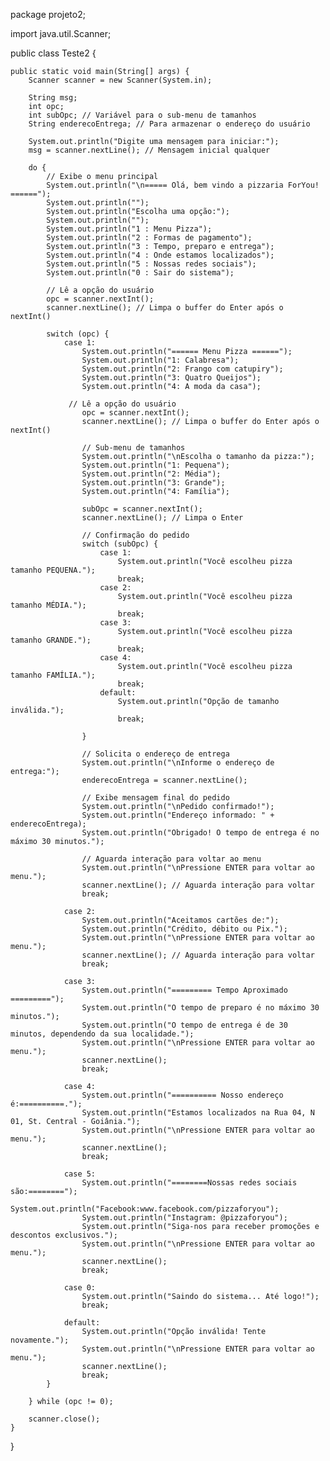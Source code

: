 package projeto2;

import java.util.Scanner;

public class Teste2 {

	public static void main(String[] args) {
        Scanner scanner = new Scanner(System.in);

        String msg;
        int opc;
        int subOpc; // Variável para o sub-menu de tamanhos
        String enderecoEntrega; // Para armazenar o endereço do usuário

        System.out.println("Digite uma mensagem para iniciar:");
        msg = scanner.nextLine(); // Mensagem inicial qualquer

        do {
            // Exibe o menu principal
            System.out.println("\n===== Olá, bem vindo a pizzaria ForYou! ======");
            System.out.println("");
            System.out.println("Escolha uma opção:");
            System.out.println("");
            System.out.println("1 : Menu Pizza");
            System.out.println("2 : Formas de pagamento");
            System.out.println("3 : Tempo, preparo e entrega");
            System.out.println("4 : Onde estamos localizados");
            System.out.println("5 : Nossas redes sociais");
            System.out.println("0 : Sair do sistema");

            // Lê a opção do usuário
            opc = scanner.nextInt();
            scanner.nextLine(); // Limpa o buffer do Enter após o nextInt()

            switch (opc) {
                case 1:
                    System.out.println("====== Menu Pizza ======");
                    System.out.println("1: Calabresa");
                    System.out.println("2: Frango com catupiry");
                    System.out.println("3: Quatro Queijos");
                    System.out.println("4: A moda da casa");
                    
                 // Lê a opção do usuário
                    opc = scanner.nextInt();
                    scanner.nextLine(); // Limpa o buffer do Enter após o nextInt()
                    
                    // Sub-menu de tamanhos
                    System.out.println("\nEscolha o tamanho da pizza:");
                    System.out.println("1: Pequena");
                    System.out.println("2: Média");
                    System.out.println("3: Grande");
                    System.out.println("4: Família");

                    subOpc = scanner.nextInt();
                    scanner.nextLine(); // Limpa o Enter

                    // Confirmação do pedido
                    switch (subOpc) {
                        case 1:
                            System.out.println("Você escolheu pizza tamanho PEQUENA.");
                            break;
                        case 2:
                            System.out.println("Você escolheu pizza tamanho MÉDIA.");
                            break;
                        case 3:
                            System.out.println("Você escolheu pizza tamanho GRANDE.");
                            break;
                        case 4:
                            System.out.println("Você escolheu pizza tamanho FAMÍLIA.");
                            break;
                        default:
                            System.out.println("Opção de tamanho inválida.");
                            break;
                    
                    }

                    // Solicita o endereço de entrega
                    System.out.println("\nInforme o endereço de entrega:");
                    enderecoEntrega = scanner.nextLine();

                    // Exibe mensagem final do pedido
                    System.out.println("\nPedido confirmado!");
                    System.out.println("Endereço informado: " + enderecoEntrega);
                    System.out.println("Obrigado! O tempo de entrega é no máximo 30 minutos.");

                    // Aguarda interação para voltar ao menu
                    System.out.println("\nPressione ENTER para voltar ao menu.");
                    scanner.nextLine(); // Aguarda interação para voltar
                    break;
                    
                case 2:
                    System.out.println("Aceitamos cartões de:");
                    System.out.println("Crédito, débito ou Pix.");              
                    System.out.println("\nPressione ENTER para voltar ao menu.");
                    scanner.nextLine(); // Aguarda interação para voltar
                    break;

                case 3:
                	System.out.println("========= Tempo Aproximado =========");
                	System.out.println("O tempo de preparo é no máximo 30 minutos.");
                    System.out.println("O tempo de entrega é de 30 minutos, dependendo da sua localidade.");
                    System.out.println("\nPressione ENTER para voltar ao menu.");
                    scanner.nextLine();
                    break;

                case 4:
                	System.out.println("========== Nosso endereço é:==========.");
                	System.out.println("Estamos localizados na Rua 04, N 01, St. Central - Goiânia.");
                    System.out.println("\nPressione ENTER para voltar ao menu.");
                    scanner.nextLine();
                    break;

                case 5:              	
                    System.out.println("========Nossas redes sociais são:========");
                    System.out.println("Facebook:www.facebook.com/pizzaforyou");
                    System.out.println("Instagram: @pizzaforyou");
                    System.out.println("Siga-nos para receber promoções e descontos exclusivos.");
                    System.out.println("\nPressione ENTER para voltar ao menu.");
                    scanner.nextLine();
                    break;

                case 0:
                    System.out.println("Saindo do sistema... Até logo!");
                    break;

                default:
                    System.out.println("Opção inválida! Tente novamente.");
                    System.out.println("\nPressione ENTER para voltar ao menu.");
                    scanner.nextLine();
                    break;
            }

        } while (opc != 0);

        scanner.close();
    }
}
